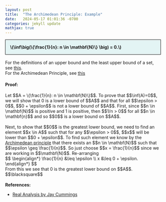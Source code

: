 ```yaml
---
layout: post
title:  "The Archimedean Principle: Example"
date:   2024-05-17 01:01:36 -0700
categories: jekyll update
mathjax: true
---
```

<div style="background-color: #E3F4F4; padding: 15px 15px 15px 15px; border:1px solid black;">
  <b>\(\inf\big(\{\frac{1}{n}: n \in \mathbf{N}\} \big) = 0.\)</b>
</div>
<br>
For the definitions of an upper bound and the least upper bound of a set, see <a href="https://strncat.github.io/jekyll/update/2024/05/03/analysis-set-bounded.html">this</a>.
<br>
For the Archimedean Principle, see <a href="https://strncat.github.io/jekyll/update/2024/05/16/analysis-archimedian-principle.html">this</a>
<br>
<h4><b>Proof:</b></h4>
Let $$A = \{\frac{1}{n}: n \in \mathbf{N}\}$$. To prove that $$\inf(A)=0$$, we will show that 0 is a lower bound of $$A$$ and that for all $$\epsilon > 0$$, $$0 + \epsilon$$ is not a lower bound of $$A$$. First, since $$n \in \mathbf{N}$$ is positive and 1 is positive, then $$1/n > 0$$ for all $$n \in \mathbf{n}$$ and so $$0$$ is a lower bound on $$A$$.
<br>
<br>
Next, to show that $$0$$ is the greatest lower bound, we need to find an element $$x \in A$$ such that for any $$\epsilon > 0$$, $$x$$ will be lower than $$0 + \epsilon$$. To find such element we know by the <a href="https://strncat.github.io/jekyll/update/2024/05/16/analysis-archimedian-principle.html">Archimedean principle</a> that there exists an $$n \in \mathbf{N}$$ such that $$\epsilon \geq \frac{1}{n}$$. So just choose $$x = \frac{1}{n}$$ since we are working in $$\mathbf{N}$$. Re-arranging
<div>
$$
\begin{align*}
\frac{1}{n} &\leq \epsilon \\
x &\leq 0 + \epsilon.
\end{align*}
$$
</div>
From this we see that 0 is the greatest lower bound on $$A$$.
$$\blacksquare$$
<br>
<br>
<!------------------------------------------------------------------------------------>
<b>References:</b>
<ul>
<li><a href="https://www.amazon.com/Real-Analysis-Long-Form-Mathematics-Textbook/dp/1724510126">Real Analysis by Jay Cummings</a></li>
</ul>